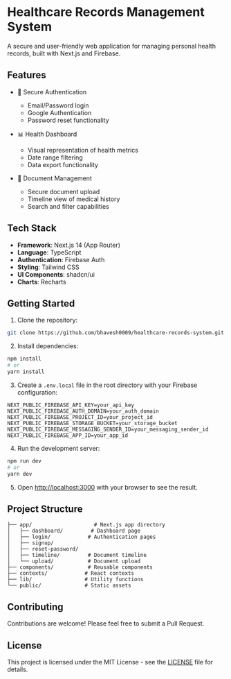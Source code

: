 # Healthcare Records Management System

A secure and user-friendly web application for managing personal health records, built with Next.js and Firebase.

## Features

- 🔐 Secure Authentication
  - Email/Password login
  - Google Authentication
  - Password reset functionality
  
- 📊 Health Dashboard
  - Visual representation of health metrics
  - Date range filtering
  - Data export functionality

- 📄 Document Management
  - Secure document upload
  - Timeline view of medical history
  - Search and filter capabilities

## Tech Stack

- **Framework**: Next.js 14 (App Router)
- **Language**: TypeScript
- **Authentication**: Firebase Auth
- **Styling**: Tailwind CSS
- **UI Components**: shadcn/ui
- **Charts**: Recharts

## Getting Started

1. Clone the repository:

```bash
git clone https://github.com/bhavesh0009/healthcare-records-system.git
```

2. Install dependencies:

```bash
npm install
# or
yarn install
```

3. Create a `.env.local` file in the root directory with your Firebase configuration:

```env
NEXT_PUBLIC_FIREBASE_API_KEY=your_api_key
NEXT_PUBLIC_FIREBASE_AUTH_DOMAIN=your_auth_domain
NEXT_PUBLIC_FIREBASE_PROJECT_ID=your_project_id
NEXT_PUBLIC_FIREBASE_STORAGE_BUCKET=your_storage_bucket
NEXT_PUBLIC_FIREBASE_MESSAGING_SENDER_ID=your_messaging_sender_id
NEXT_PUBLIC_FIREBASE_APP_ID=your_app_id
```

4. Run the development server:

```bash
npm run dev
# or
yarn dev
```

5. Open [http://localhost:3000](http://localhost:3000) with your browser to see the result.

## Project Structure

```
├── app/                    # Next.js app directory
│   ├── dashboard/         # Dashboard page
│   ├── login/            # Authentication pages
│   ├── signup/
│   ├── reset-password/
│   ├── timeline/         # Document timeline
│   └── upload/           # Document upload
├── components/           # Reusable components
├── contexts/            # React contexts
├── lib/                 # Utility functions
└── public/              # Static assets
```

## Contributing

Contributions are welcome! Please feel free to submit a Pull Request.

## License

This project is licensed under the MIT License - see the [LICENSE](LICENSE) file for details.
